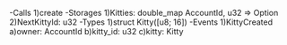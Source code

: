 -Calls
	1)create
-Storages
	1)Kitties: double_map AccountId, u32 => Option<Kitty>
	2)NextKittyId: u32
-Types
	1)struct Kitty([u8; 16])
-Events
	1)KittyCreated
		a)owner: AccountId
		b)kitty_id: u32
		c)kitty: Kitty
